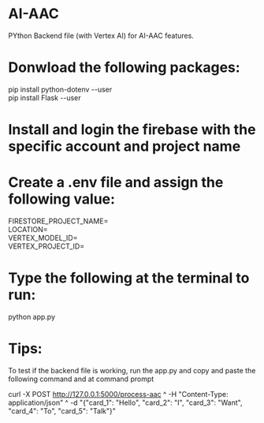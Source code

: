 # AI-AAC
PYthon Backend file (with Vertex AI) for AI-AAC features.

# Donwload the following packages:

pip install python-dotenv --user     
pip install Flask --user

# Install and login the firebase with the specific account and project name

# Create a .env file and assign the following value:

FIRESTORE_PROJECT_NAME=    
LOCATION=  
VERTEX_MODEL_ID=      
VERTEX_PROJECT_ID=

# Type the following at the terminal to run:
python app.py

# Tips:
To test if the backend file is working, run the app.py and copy and paste the following command and at command prompt

 curl -X POST http://127.0.0.1:5000/process-aac ^
      -H "Content-Type: application/json" ^
      -d "{\"card_1\": \"Hello\", \"card_2\": \"I\", \"card_3\": \"Want\", \"card_4\": \"To\", \"card_5\": \"Talk\"}"
